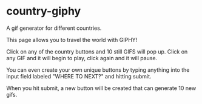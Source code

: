 # country-giphy
A gif generator for different countries.

This page allows you to travel the world with GIPHY!

Click on any of the country buttons and 10 still GIFS will pop up. Click on any GIF and it will begin to play, click again and it will pause.

You can even create your own unique buttons by typing anything into the input field labeled "WHERE TO NEXT?" and hitting submit.

When you hit submit, a new button will be created that can generate 10 new gifs.